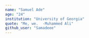 ```yaml
---
name: "Samuel Ade"
age: "24"
institution: "University of Georgia"
quote: "Me, we.  -Muhammed Ali"
github_user: "Samadeee"
---
```

